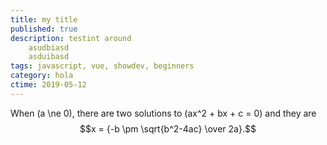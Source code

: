 ```yaml
---
title: my title
published: true
description: testint around
    asudbiasd
    asduibasd
tags: javascript, vue, showdev, beginners
category: hola
ctime: 2019-05-12
---
```



When \(a \ne 0\), there are two solutions to \(ax^2 + bx + c = 0\) and they are
$$x = {-b \pm \sqrt{b^2-4ac} \over 2a}.$$

<no-ssr placeholder="Loading...">
<div id="63e17e2f-061f-4ab0-b755-3c5b54e7b00f" style="height: 600px; width: 100%;" class="plotly-graph-div"></div><script type="text/javascript">window.PLOTLYENV=window.PLOTLYENV || {};window.PLOTLYENV.BASE_URL="https://plot.ly";Plotly.newPlot("63e17e2f-061f-4ab0-b755-3c5b54e7b00f", [{"type": "bar", "y": [23, 4, 1, 2, 3, 4, 5, 4, 6, 3, 1, 2, 3, 0, 5, 0, 4, 8, 3, 3], "x": ["Drama", "Thriller", "War", "Animation", "Sci-Fi", "Family", "Fantasy", "Romance", "Adventure", "Biography", "Musical", "Sport", "Action", "History", "Horror", "Western", "Mystery", "Comedy", "Crime", "Music"]}], {"title": "Word boy counting by genre", "xaxis": {"tickangle": 45}}, {"displaylogo": false, "showLink": false, "modeBarButtonsToRemove": ["sendDataToCloud", "select2d", "lasso2d", "resetScale2d"], "linkText": "Export to plot.ly"})</script>
</no-ssr>